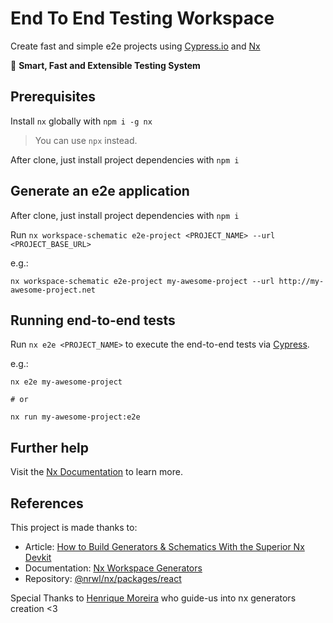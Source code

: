 # End To End Testing Workspace

Create fast and simple e2e projects using [Cypress.io](https://www.cypress.io/) and [Nx](https://nx.dev)

🔎 **Smart, Fast and Extensible Testing System**

## Prerequisites

Install `nx` globally with `npm i -g nx`
> You can use `npx` instead.

After clone, just install project dependencies with `npm i`

## Generate an e2e application

After clone, just install project dependencies with `npm i`

Run `nx workspace-schematic e2e-project <PROJECT_NAME> --url <PROJECT_BASE_URL>`

e.g.:
```
nx workspace-schematic e2e-project my-awesome-project --url http://my-awesome-project.net
```

## Running end-to-end tests

Run `nx e2e <PROJECT_NAME>` to execute the end-to-end tests via [Cypress](https://www.cypress.io).

e.g.:
```
nx e2e my-awesome-project

# or

nx run my-awesome-project:e2e
```

## Further help

Visit the [Nx Documentation](https://nx.dev) to learn more.

## References

This project is made thanks to:
- Article: [How to Build Generators & Schematics With the Superior Nx Devkit](https://javascript.plainenglish.io/how-to-build-generators-schematics-with-the-superior-nx-devkit-689d8f529fa6)
- Documentation: [Nx Workspace Generators](https://nx.dev/generators/workspace-generators)
- Repository: [@nrwl/nx/packages/react](https://github.com/nrwl/nx/blob/184d4aa0d5d11640968179b13d049bf60d347726/packages/react/src/generators/application/application.ts#L80)

Special Thanks to [Henrique Moreira](https://github.com/rique-dev) who guide-us into nx generators creation <3
